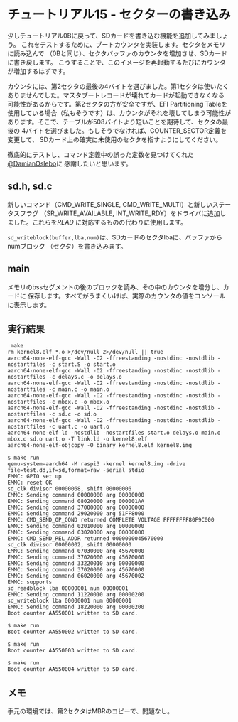 # チュートリアル15 - セクターの書き込み

少しチュートリアル0Bに戻って、SDカードを書き込む機能を追加してみましょう。
これをテストするために、ブートカウンタを実装します。セクタをメモリに読み込んで
（0Bと同じ）、セクタバッファのカウンタを増加させ、SDカードに書き戻します。
こうすることで、このイメージを再起動するたびにカウンタが増加するはずです。

カウンタには、第2セクタの最後の4バイトを選びました。第1セクタは使いたく
ありませんでした。マスタブートレコードが壊れてカードが起動できなくなる
可能性があるからです。第2セクタの方が安全ですが、EFI Partitioning Tableを
使用している場合（私もそうです）は、カウンタがそれを壊してしまう可能性が
あります。そこで、テーブルが508バイトより短いことを期待して、セクタの最後の
4バイトを選びました。もしそうでなければ、COUNTER_SECTOR定義を変更して、
SDカード上の確実に未使用のセクタを指すようにしてください。

徹底的にテストし、コマンド定義中の誤った定数を見つけてくれた[@DamianOslebo](https://github.com/DamianOslebo)に
感謝したいと思います。

## sd.h, sd.c

新しいコマンド（CMD_WRITE_SINGLE, CMD_WRITE_MULTI）と新しいステータスフラグ
（SR_WRITE_AVAILABLE, INT_WRITE_RDY）をドライバに追加しました。これらを*READ*
に対応するものの代わりに使用します。

`sd_writeblock(buffer,lba,num)`は、SDカードのセクタlbaに、バッファからnumブロック
（セクタ）を書き込みます。

## main

メモリのbssセグメントの後のブロックを読み、その中のカウンタを増分し、カードに
保存します。すべてがうまくいけば、実際のカウンタの値をコンソールに表示します。

## 実行結果

```
 make
rm kernel8.elf *.o >/dev/null 2>/dev/null || true
aarch64-none-elf-gcc -Wall -O2 -ffreestanding -nostdinc -nostdlib -nostartfiles -c start.S -o start.o
aarch64-none-elf-gcc -Wall -O2 -ffreestanding -nostdinc -nostdlib -nostartfiles -c delays.c -o delays.o
aarch64-none-elf-gcc -Wall -O2 -ffreestanding -nostdinc -nostdlib -nostartfiles -c main.c -o main.o
aarch64-none-elf-gcc -Wall -O2 -ffreestanding -nostdinc -nostdlib -nostartfiles -c mbox.c -o mbox.o
aarch64-none-elf-gcc -Wall -O2 -ffreestanding -nostdinc -nostdlib -nostartfiles -c sd.c -o sd.o
aarch64-none-elf-gcc -Wall -O2 -ffreestanding -nostdinc -nostdlib -nostartfiles -c uart.c -o uart.o
aarch64-none-elf-ld -nostdlib -nostartfiles start.o delays.o main.o mbox.o sd.o uart.o -T link.ld -o kernel8.elf
aarch64-none-elf-objcopy -O binary kernel8.elf kernel8.img

$ make run
qemu-system-aarch64 -M raspi3 -kernel kernel8.img -drive file=test.dd,if=sd,format=raw -serial stdio
EMMC: GPIO set up
EMMC: reset OK
sd_clk divisor 00000068, shift 00000006
EMMC: Sending command 00000000 arg 00000000
EMMC: Sending command 08020000 arg 000001AA
EMMC: Sending command 37000000 arg 00000000
EMMC: Sending command 29020000 arg 51FF8000
EMMC: CMD_SEND_OP_COND returned COMPLETE VOLTAGE FFFFFFFF80F9C000
EMMC: Sending command 02010000 arg 00000000
EMMC: Sending command 03020000 arg 00000000
EMMC: CMD_SEND_REL_ADDR returned 0000000045670000
sd_clk divisor 00000002, shift 00000000
EMMC: Sending command 07030000 arg 45670000
EMMC: Sending command 37020000 arg 45670000
EMMC: Sending command 33220010 arg 00000000
EMMC: Sending command 37020000 arg 45670000
EMMC: Sending command 06020000 arg 45670002
EMMC: supports
sd_readblock lba 00000001 num 00000001
EMMC: Sending command 11220010 arg 00000200
sd_writeblock lba 00000001 num 00000001
EMMC: Sending command 18220000 arg 00000200
Boot counter AA550001 written to SD card.

$ make run
Boot counter AA550002 written to SD card.

$ make run
Boot counter AA550003 written to SD card.

$ make run
Boot counter AA550004 written to SD card.
```

## メモ

手元の環境では、第2セクタはMBRのコピーで、問題なし。
